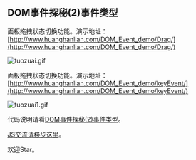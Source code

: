 ## DOM事件探秘(2)事件类型

面板拖拽状态切换功能。演示地址：[http://www.huanghanlian.com/DOM_Event_demo/Drag/](http://www.huanghanlian.com/DOM_Event_demo/Drag/) 


![tuozuai.gif](http://upload-images.jianshu.io/upload_images/3877962-7cc52e0392f21b9a.gif?imageMogr2/auto-orient/strip)



面板拖拽状态切换功能。演示地址：[http://www.huanghanlian.com/DOM_Event_demo/keyEvent/](http://www.huanghanlian.com/DOM_Event_demo/keyEvent/)          

![tuozuai1.gif](http://upload-images.jianshu.io/upload_images/3877962-729d355208b930bb.gif?imageMogr2/auto-orient/strip)




代码说明请看[DOM事件探秘(2)事件类型](http://www.huanghanlian.com/javascript/2016/12/07/javascript-zenzbd.html)。

[JS交流请移步这里](http://www.huanghanlian.com/report/)。

欢迎Star。
